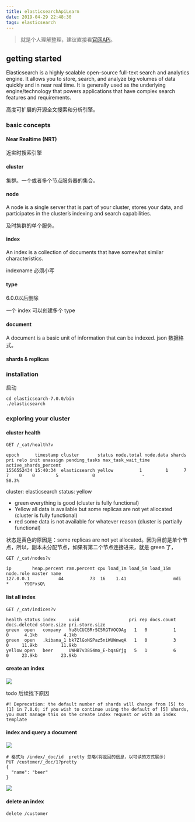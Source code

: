 ```yaml
---
title: elasticsearchApiLearn
date: 2019-04-29 22:48:30
tags: elasticsearch
---
```


> 就是个人理解整理，建议直接看[官网APi](https://www.elastic.co/guide/en/elasticsearch/reference/current/index.html)。

## getting started

Elasticsearch is a highly scalable open-source full-text search and analytics engine. It allows you to store, search, and analyze big volumes of data quickly and in near real time. It is generally used as the underlying engine/technology that powers applications that have complex search features and requirements.

高度可扩展的开源全文搜索和分析引擎。


<!--more-->
### basic concepts

#### Near Realtime (NRT)

近实时搜索引擎

#### cluster
集群。一个或者多个节点服务器的集合。

#### node

A node is a single server that is part of your cluster, stores your data, and participates in the cluster’s indexing and search capabilities. 


及时集群的单个服务。

#### index

An index is a collection of documents that have somewhat similar characteristics. 

indexname 必须小写

#### type

6.0.0以后删除

一个 index 可以创建多个 type

#### document

A document is a basic unit of information that can be indexed. json 数据格式。

#### shards & replicas

### installation

启动

```
cd elasticsearch-7.0.0/bin
./elasticsearch
```

### exploring your cluster

#### cluster health

```
GET /_cat/health?v
```

```
epoch      timestamp cluster       status node.total node.data shards pri relo init unassign pending_tasks max_task_wait_time active_shards_percent
1556552434 15:40:34  elasticsearch yellow          1         1      7   7    0    0        5             0                  -             58.3%
```
cluster: elasticsearch
status: yellow

- green everything is good (cluster is fully functional)
- Yellow all data is available but some replicas are not yet allocated (cluster is fully functional) 
- red  some data is not available for whatever reason (cluster is partially functional)


状态是黄色的原因是：some replicas are not yet allocated。因为目前是单个节点，所以，副本未分配节点，如果有第二个节点连接进来，就是 green 了，

```
GET /_cat/nodes?v
```
```
ip        heap.percent ram.percent cpu load_1m load_5m load_15m node.role master name
127.0.0.1           44          73  16    1.41                  mdi       *      Y9IFxsQ\
```

#### list all index

```
GET /_cat/indices?v

```

```
health status index     uuid                   pri rep docs.count docs.deleted store.size pri.store.size
green  open   company   Yu8tCUCBRrSC5RGTVOCOAg   1   0          1            0      4.1kb          4.1kb
green  open   .kibana_1 bk7ZlGoNSPaz5niWUWnwqA   1   0          3            0     11.9kb         11.9kb
yellow open   beer      UWHB7v38S4mo_E-bqsGYjg   5   1          6            0     23.9kb         23.9kb
```
#### create an index


![](https://beer-1256523277.cos.ap-shanghai.myqcloud.com/beer/blog/es_create_index.png)



todo  后续找下原因
```
#! Deprecation: the default number of shards will change from [5] to [1] in 7.0.0; if you wish to continue using the default of [5] shards, you must manage this on the create index request or with an index template
```
#### index and query a document 

![](https://beer-1256523277.cos.ap-shanghai.myqcloud.com/beer/blog/es_put_document.png
)

```
# 格式为 /index/_doc/id  pretty 忽略(将返回的信息，以可读的方式展示)
PUT /customer/_doc/1?pretty
{
  "name": "beer"
}
```

![](https://beer-1256523277.cos.ap-shanghai.myqcloud.com/beer/blog/es_search_doc.png
)
#### delete an index 
```
delete /customer
```